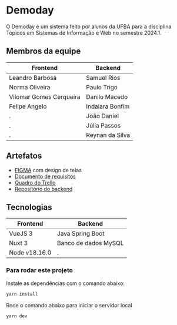 # Demoday
O Demoday é um sistema feito por alunos da UFBA para a disciplina Tópicos em Sistemas de Informação e Web no semestre 2024.1.

## Membros da equipe
Frontend                | Backend
---------               |---------
Leandro Barbosa         | Samuel Rios
Norma Oliveira          | Paulo Trigo
Vilomar Gomes Cerqueira | Danilo Macedo 
Felipe Angelo           | Indaiara Bonfim
.                       | João Daniel 
.                       | Júlia Passos
.                       | Reynan da Silva



## Artefatos
* [FIGMA](https://www.figma.com/file/tgBiMAOeOy1C1cPPbGdntX/DEMODAY?type=design&node-id=0-1&mode=design&t=k7Q0p52UdAdfpMsC-0) com design de telas
* [Documento de requisitos](https://docs.google.com/document/d/1WxX1Q8yOPc812UFwMu00FkKZp7S3j5BIyUZi6pdiwp0/edit?tab=t.0#heading=h.op8j48fy8tth)
* [Quadro do Trello](https://trello.com/b/cQF1ZpIU/ic0045)
* [Repositório do backend](https://github.com/samuelrios/demoday-api)

## Tecnologias
Frontend      | Backend
---------     |---------
VueJS 3       | Java Spring Boot
Nuxt 3        | Banco de dados MySQL
Node v18.16.0 | .

### Para rodar este projeto

Instale as dependências com o comando abaixo:
```bash
yarn install

```

Rode o comando abaixo para iniciar o servidor local
```bash
yarn dev

```